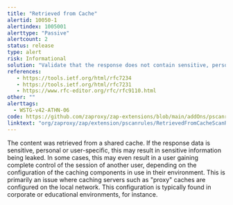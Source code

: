 ```yaml
---
title: "Retrieved from Cache"
alertid: 10050-1
alertindex: 1005001
alerttype: "Passive"
alertcount: 2
status: release
type: alert
risk: Informational
solution: "Validate that the response does not contain sensitive, personal or user-specific information.  If it does, consider the use of the following HTTP response headers, to limit, or prevent the content being stored and retrieved from the cache by another user: Cache-Control: no-cache, no-store, must-revalidate, private Pragma: no-cache Expires: 0 This configuration directs both HTTP 1.0 and HTTP 1.1 compliant caching servers to not store the response, and to not retrieve the response (without validation) from the cache, in response to a similar request."
references:
   - https://tools.ietf.org/html/rfc7234
   - https://tools.ietf.org/html/rfc7231
   - https://www.rfc-editor.org/rfc/rfc9110.html
other: ""
alerttags: 
  - WSTG-v42-ATHN-06
code: https://github.com/zaproxy/zap-extensions/blob/main/addOns/pscanrules/src/main/java/org/zaproxy/zap/extension/pscanrules/RetrievedFromCacheScanRule.java
linktext: "org/zaproxy/zap/extension/pscanrules/RetrievedFromCacheScanRule.java"
---
```

The content was retrieved from a shared cache. If the response data is sensitive, personal or user-specific, this may result in sensitive information being leaked. In some cases, this may even result in a user gaining complete control of the session of another user, depending on the configuration of the caching components in use in their environment. This is primarily an issue where caching servers such as "proxy" caches are configured on the local network. This configuration is typically found in corporate or educational environments, for instance. 
